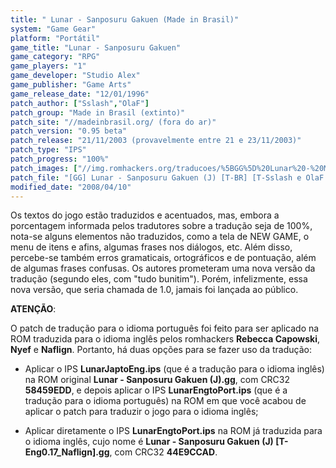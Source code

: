 ```yaml
---
title: " Lunar - Sanposuru Gakuen (Made in Brasil)"
system: "Game Gear"
platform: "Portátil"
game_title: "Lunar - Sanposuru Gakuen"
game_category: "RPG"
game_players: "1"
game_developer: "Studio Alex"
game_publisher: "Game Arts"
game_release_date: "12/01/1996"
patch_author: ["Sslash","OlaF"]
patch_group: "Made in Brasil (extinto)"
patch_site: "//madeinbrasil.org/ (fora do ar)"
patch_version: "0.95 beta"
patch_release: "21/11/2003 (provavelmente entre 21 e 23/11/2003)"
patch_type: "IPS"
patch_progress: "100%"
patch_images: ["//img.romhackers.org/traducoes/%5BGG%5D%20Lunar%20-%20MIB%20-%201.png","//img.romhackers.org/traducoes/%5BGG%5D%20Lunar%20-%20MIB%20-%202.png","//img.romhackers.org/traducoes/%5BGG%5D%20Lunar%20-%20MIB%20-%203.png"]
patch_file: "[GG] Lunar - Sanposuru Gakuen (J) [T-BR] [T-Sslash e OlaF G-Made in Brasil] [V-0.95 beta P-100% A-2003].zip"
modified_date: "2008/04/10"
---
```

Os textos do jogo estão traduzidos e acentuados, mas, embora a porcentagem informada pelos tradutores sobre a tradução seja de 100%, nota-se alguns elementos não traduzidos, como a tela de NEW GAME, o menu de itens e afins, algumas frases nos diálogos, etc. Além disso, percebe-se também erros gramaticais, ortográficos e de pontuação, além de algumas frases confusas. Os autores prometeram uma nova versão da tradução (segundo eles, com "tudo bunitim"). Porém, infelizmente, essa nova versão, que seria chamada de 1.0, jamais foi lançada ao público.

<b>ATENÇÃO</b>:

O patch de tradução para o idioma português foi feito para ser aplicado na ROM traduzida para o idioma inglês pelos romhackers <b>Rebecca Capowski</b>, <b>Nyef</b> e <b>Naflign</b>. Portanto, há duas opções para se fazer uso da tradução:

- Aplicar o IPS <b>LunarJaptoEng.ips</b> (que é a tradução para o idioma inglês) na ROM original <b>Lunar - Sanposuru Gakuen (J).gg</b>, com CRC32 <b>58459EDD</b>, e depois aplicar o IPS <b>LunarEngtoPort.ips</b> (que é a tradução para o idioma português) na ROM em que você acabou de aplicar o patch para traduzir o jogo para o idioma inglês;

- Aplicar diretamente o IPS <b>LunarEngtoPort.ips</b> na ROM já traduzida para o idioma inglês, cujo nome é <b>Lunar - Sanposuru Gakuen (J) [T-Eng0.17_Naflign].gg</b>, com CRC32 <b>44E9CCAD</b>.
